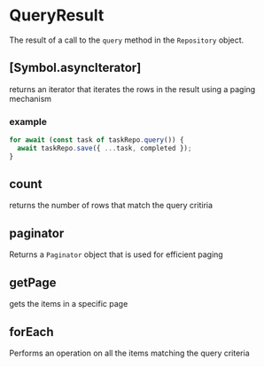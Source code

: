 # QueryResult
The result of a call to the `query` method in the `Repository` object.
## [Symbol.asyncIterator]
returns an iterator that iterates the rows in the result using a paging mechanism
### example
```ts
for await (const task of taskRepo.query()) {
  await taskRepo.save({ ...task, completed });
}
```

## count
returns the number of rows that match the query critiria
## paginator
Returns a `Paginator` object that is used for efficient paging
## getPage
gets the items in a specific page
## forEach
Performs an operation on all the items matching the query criteria
